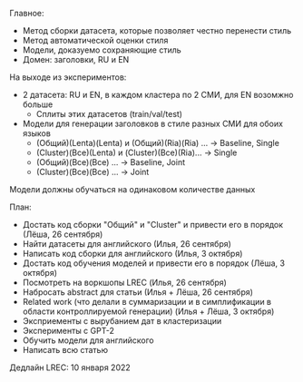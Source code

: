 Главное:
* Метод сборки датасета, которые позволяет честно перенести стиль
* Метод автоматической оценки стиля
* Модели, доказуемо сохраняющие стиль
* Домен: заголовки, RU и EN

На выходе из экспериментов:
* 2 датасета: RU и EN, в каждом кластера по 2 СМИ, для EN возомжно больше
  * Сплиты этих датасетов (train/val/test)
* Модели для генерации заголовков в стиле разных СМИ для обоих языков
  * (Общий)(Lenta)(Lenta) и (Общий)(Ria)(Ria) ... -> Baseline, Single
  * (Cluster)(Все)(Lenta) и (Cluster)(Все)(Ria)... -> Single
  * (Общий)(Все)(Все) ... -> Baseline, Joint
  * (Cluster)(Все)(Все) ... -> Joint

Модели должны обучаться на одинаковом количестве данных

План:
* Достать код сборки "Общий" и "Cluster" и привести его в порядок (Лёша, 26 сентября)
* Найти датасеты для английского (Илья, 26 сентября)
* Написать код сборки для английского (Илья, 3 октября)
* Достать код обучения моделей и привести его в порядок (Лёша, 3 октября)
* Посмотреть на воркшопы LREC (Илья, 26 сентября)
* Набросать abstract для статьи (Илья + Лёша, 26 сентября)
* Related work (что делали в суммаризации и в симплификации в области контроллируемой генерации) (Илья + Лёша, 3 октября)
* Эксприементы с вырубанием дат в кластеризации
* Эксперименты с GPT-2
* Обучить модели для английского
* Написать всю статью


Дедлайн LREC: 10 января 2022
